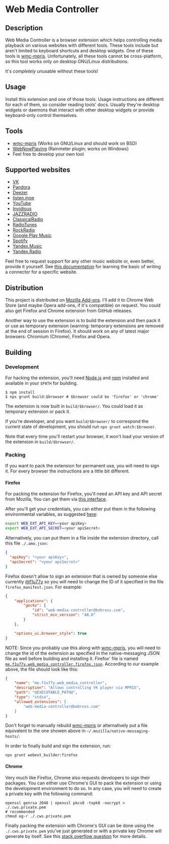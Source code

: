 # Web Media Controller

## Description

Web Media Controller is a browser extension which helps controlling media playback
on various websites with different tools. These tools include but aren't limited to
keyboard shortcuts and desktop widgets. One of these tools is
[wmc-mpris](https://github.com/f1u77y/wmc-mpris). Unfortunately, all these tools
cannot be cross-platform, so this tool works only on desktop GNU/Linux distributions.

It's *completely* unusable without these tools!

## Usage
Install this extension and one of those tools. Usage instructions are different for each
of them, so consider reading tools' docs. Usually they're desktop widgets or daemons that interact with
other desktop widgets or provide keyboard-only control themselves.

## Tools
- [wmc-mpris](https://github.com/f1u77y/wmc-mpris) (Works on GNU/Linux and should work on BSD)
- [WebNowPlaying](https://github.com/tjhrulz/WebNowPlaying) (Rainmeter plugin; works on Windows)
- Feel free to develop your own tool

## Supported websites
- [VK](https://vk.com)
- [Pandora](https://www.pandora.com/)
- [Deezer](https://deezer.com)
- [listen.moe](https://listen.moe/)
- [YouTube](https://youtube.com)
- [Invidious](https://invidio.us)
- [JAZZRADIO](https://jazzradio.com)
- [ClassicalRadio](https://classicalradio.com)
- [RadioTunes](https://radiotunes.com)
- [RockRadio](https://www.rockradio.com)
- [Google Play Music](https://play.google.com/music)
- [Spotify](https://www.spotify.com/)
- [Yandex.Music](https://music.yandex.ru)
- [Yandex.Radio](https://radio.yandex.ru)

Feel free to request support for any other music website or, even better,
provide it yourself. See [this documentation](CONTRIBUTING.md) for learning the
basic of writing a connector for a specific website.

## Distribution

This project is distributed on [Mozilla Add-ons](https://addons.mozilla.org/en-US/firefox/addon/web-media-controller/).
I'll add it to Chrome Web Store (and maybe Opera add-ons, if it's compatible) on request.
You could also get Firefox and Chrome extension from GitHub releases.

Another way to use the extension is to build the extension and then pack it or
use as temporary extension (warning: temporary extensions are removed at the end of
session in Firefox). It should work on any of latest major browsers: Chromium (Chrome),
Firefox and Opera.

## Building

### Development

For hacking the extension, you'll need [Node.js](https://nodejs.org/) and [npm](http://npmjs.com/)
installed and available in your `$PATH` for building.

    $ npm install
    $ npx grunt build:$browser # $browser could be 'firefox' or 'chrome'

The extension is now built in `build/$browser/`. You could load it as temporary extension
or pack it.

If you're developer, and you want `build/$browser/` to correspond the current state of
development, you should run `npx grunt watch:$browser`.

Note that every time you'll restart your browser, it won't load your version of the extension in
`build/$browser/`.

### Packing

If you want to pack the extension for permanent use, you will need to sign it. For every browser
the instructions are a little bit different.

#### Firefox

For packing the extension for Firefox, you'll need an API key and API secret from Mozilla, You can
get them via [this interface](https://addons.mozilla.org/en-US/developers/addon/api/key/).

After you'll get your credentials, you can either put them in the following environmental variables,
as suggested [here](https://developer.mozilla.org/en-US/docs/Mozilla/Add-ons/WebExtensions/web-ext_command_reference#web-ext_sign):

```sh
export WEB_EXT_API_KEY=<your apiKey>
export WEB_EXT_API_SECRET=<your apiSecret>
```

Alternatively, you can put them in a file inside the extension directory, call this file `./.amo.json`:

```json
{
  "apiKey": "<your apiKey>",
  "apiSecret": "<your apiSecret>"
}
```

Firefox doesn't allow to sign an extension that is owned by someone else currently [@f1u77y](https://github.com/f1u77y)
so you will need to change the ID of it specified in the file `firefox_manifest.json`. For example:

```json
{
    "applications": {
        "gecko": {
            "id": "web-media-controller@bobross.com",
            "strict_min_version": "48.0"
        }
    },

    "options_ui.browser_style": true
}
```

NOTE: Since you probably use this along with [wmc-mpris](https://github.com/f1u77y/wmc-mpris), you will need to change
the id of the extension as specified in the native-messaging JSON file as well before building and installing it. Firefox'
file is named [`me.f1u77y.web_media_controller.firefox.json`](https://github.com/f1u77y/wmc-mpris/blob/master/me.f1u77y.web_media_controller.firefox.json).
According to our example above, the file should look like this:

```json
{
    "name": "me.f1u77y.web_media_controller",
    "description": "Allows controlling VK player via MPRIS",
    "path": "@EXECUTABLE_PATH@",
    "type": "stdio",
    "allowed_extensions": [
        "web-media-controller@bobross.com"
    ]
}
```

Don't forget to manually rebuild [wmc-mpris](https://github.com/f1u77y/wmc-mpris) or alternatively put a file equivalent
to the one showen above in `~/.mozilla/native-messaging-hosts/`.

In order to finally build and sign the extension, run:

```
npx grunt webext_builder:firefox
```

#### Chrome

Very much like Firefox, Chrome also requests developers to sign their packages. You can either use
Chrome's GUI to pack the extension or using the development environment to do so. In any case, you
will need to create a private key with the following command:

```
openssl genrsa 2048 | openssl pkcs8 -topk8 -nocrypt > ./.cws.private.pem
# recommended
chmod og-r ./.cws.private.pem
```

Finally packing the extension with Chrome's GUI can be done using the `./.cws.private.pem` you've just
generated or with a private key Chrome will generate by itself. See this [stack overflow question](https://stackoverflow.com/questions/37317779/making-a-unique-extension-id-and-key-for-chrome-extension)
for more details.
